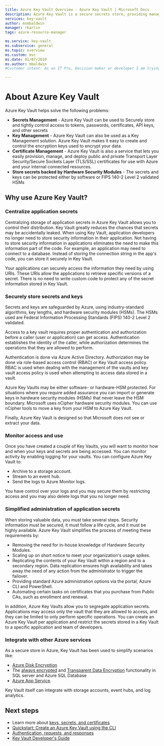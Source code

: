 ```yaml
---
title: Azure Key Vault Overview - Azure Key Vault | Microsoft Docs
description: Azure Key Vault is a secure secrets store, providing management for secrets, keys, and certificates, all backed by backed by Hardware Security Modules.
services: key-vault
author: msmbaldwin
manager: rkarlin
tags: azure-resource-manager

ms.service: key-vault
ms.subservice: general
ms.topic: overview
ms.custom: mvc
ms.date: 01/07/2019
ms.author: mbaldwin
#Customer intent: As an IT Pro, Decision maker or developer I am trying to learn what Key Vault is and if it offers anything that could be used in my organization.

---
```

# About Azure Key Vault

Azure Key Vault helps solve the following problems:

- **Secrets Management** - Azure Key Vault can be used to Securely store and tightly control access to tokens, passwords, certificates, API keys, and other secrets
- **Key Management** - Azure Key Vault can also be used as a Key Management solution. Azure Key Vault makes it easy to create and control the encryption keys used to encrypt your data. 
- **Certificate Management** - Azure Key Vault is also a service that lets you easily provision, manage, and deploy public and private Transport Layer Security/Secure Sockets Layer (TLS/SSL) certificates for use with Azure and your internal connected resources. 
- **Store secrets backed by Hardware Security Modules** - The secrets and keys can be protected either by software or FIPS 140-2 Level 2 validated HSMs

## Why use Azure Key Vault?

### Centralize application secrets

Centralizing storage of application secrets in Azure Key Vault allows you to control their distribution. Key Vault greatly reduces the chances that secrets may be accidentally leaked. When using Key Vault, application developers no longer need to store security information in their application. Not having to store security information in applications eliminates the need to make this information part of the code. For example, an application may need to connect to a database. Instead of storing the connection string in the app's code, you can store it securely in Key Vault.

Your applications can securely access the information they need by using URIs. These URIs allow the applications to retrieve specific versions of a secret. There is no need to write custom code to protect any of the secret information stored in Key Vault.

### Securely store secrets and keys

Secrets and keys are safeguarded by Azure, using industry-standard algorithms, key lengths, and hardware security modules (HSMs). The HSMs used are Federal Information Processing Standards (FIPS) 140-2 Level 2 validated.

Access to a key vault requires proper authentication and authorization before a caller (user or application) can get access. Authentication establishes the identity of the caller, while authorization determines the operations that they are allowed to perform.

Authentication is done via Azure Active Directory. Authorization may be done via role-based access control (RBAC) or Key Vault access policy. RBAC is used when dealing with the management of the vaults and key vault access policy is used when attempting to access data stored in a vault.

Azure Key Vaults may be either software- or hardware-HSM protected. For situations where you require added assurance you can import or generate keys in hardware security modules (HSMs) that never leave the HSM boundary. Microsoft uses nCipher hardware security modules. You can use nCipher tools to move a key from your HSM to Azure Key Vault.

Finally, Azure Key Vault is designed so that Microsoft does not see or extract your data.

### Monitor access and use

Once you have created a couple of Key Vaults, you will want to monitor how and when your keys and secrets are being accessed. You can monitor activity by enabling logging for your vaults. You can configure Azure Key Vault to:

- Archive to a storage account.
- Stream to an event hub.
- Send the logs to Azure Monitor logs.

You have control over your logs and you may secure them by restricting access and you may also delete logs that you no longer need.

### Simplified administration of application secrets

When storing valuable data, you must take several steps. Security information must be secured, it must follow a life cycle, and it must be highly available. Azure Key Vault simplifies the process of meeting these requirements by:

- Removing the need for in-house knowledge of Hardware Security Modules.
- Scaling up on short notice to meet your organization's usage spikes.
- Replicating the contents of your Key Vault within a region and to a secondary region. Data replication ensures high availability and takes away the need of any action from the administrator to trigger the failover.
- Providing standard Azure administration options via the portal, Azure CLI and PowerShell.
- Automating certain tasks on certificates that you purchase from Public CAs, such as enrollment and renewal.

In addition, Azure Key Vaults allow you to segregate application secrets. Applications may access only the vault that they are allowed to access, and they can be limited to only perform specific operations. You can create an Azure Key Vault per application and restrict the secrets stored in a Key Vault to a specific application and team of developers.

### Integrate with other Azure services

As a secure store in Azure, Key Vault has been used to simplify scenarios like:
-  [Azure Disk Encryption](../../security/fundamentals/encryption-overview.md)
-  The [always encrypted]( https://docs.microsoft.com/sql/relational-databases/security/encryption/always-encrypted-database-engine) and [Transparent Data Encryption]( https://docs.microsoft.com/sql/relational-databases/security/encryption/transparent-data-encryption?view=sql-server-ver15) functionality in SQL server and Azure SQL Database
- [Azure App Service]( https://docs.microsoft.com/azure/app-service/configure-ssl-certificate). 

Key Vault itself can integrate with storage accounts, event hubs, and log analytics.

## Next steps

- Learn more about [keys, secrets, and certificates](about-keys-secrets-certificates.md)
- [Quickstart: Create an Azure Key Vault using the CLI](../secrets/quick-create-cli.md)
- [Authentication, requests, and responses](../general/authentication-requests-and-responses.md)
- [Key Vault Developer's Guide](../general/developers-guide.md)
